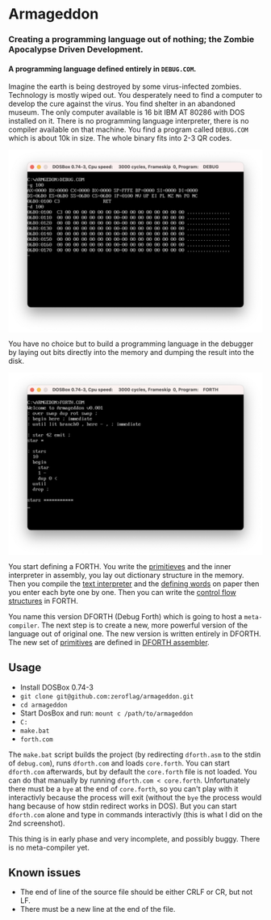 # Armageddon

### Creating a programming language out of nothing; the Zombie Apocalypse Driven Development.

#### A programming language defined entirely in `DEBUG.COM`.

Imagine the earth is being destroyed by some virus-infected zombies. Technology is mostly wiped out. You desperately need to find a computer to develop the cure against the virus. You find shelter in an abandoned museum. The only computer available is 16 bit IBM AT 80286 with DOS installed on it. There is no programming language interpreter, there is no compiler available on that machine. You find a program called `DEBUG.COM` which is about 10k in size. The whole binary fits into 2-3 QR codes. 

<img src="imgs/debug.png" align="center">

You have no choice but to build a programming language in the debugger by laying out bits directly into the memory and dumping the result into the disk.

<img src="imgs/armageddon1.png" align="center">

You start defining a FORTH. You write the [primitieves](DFORTH.ASM#L107) and the inner interpreter in assembly, you lay out dictionary structure in the memory. Then you compile the [text interpreter](DFORTH.ASM#L58) and the [defining words](DFORTH.ASM#L395) on paper then you enter each byte one by one. Then you can write the [control flow structures](CORE.FTH) in FORTH. 

You name this version DFORTH (Debug Forth) which is going to host a `meta-compiler`. The next step is to create a new, more powerful version of the language out of original one. The new version is written entirely in DFORTH. The new set of [primitives](ARMAGDN.FTH) are defined in [DFORTH assembler](ASM.FTH).


## Usage

 * Install DOSBox 0.74-3
 * `git clone git@github.com:zeroflag/armageddon.git`
 * `cd armageddon`
 * Start DosBox and run: `mount c /path/to/armageddon`
 * `C:`
 * `make.bat`
 * `forth.com`
 
 The `make.bat` script builds the project (by redirecting `dforth.asm` to the stdin of `debug.com`), runs `dforth.com` and loads `core.forth`. You can start `dforth.com` afterwards, but by default the `core.forth` file is not loaded.
 You can do that manually by running `dforth.com < core.forth`. Unfortunately there must be a `bye` at the end of `core.forth`, so you can't play with it interactivly because the process will exit (without the `bye` the process would hang because of how stdin redirect works in DOS). But you can start `dforth.com` alone and type in commands interactivly (this is what I did on the 2nd screenshot).
 
 This thing is in early phase and very incomplete, and possibly buggy. There is no meta-compiler yet.
 
 ## Known issues
 
  * The end of line of the source file should be either CRLF or CR, but not LF.
  * There must be a new line at the end of the file.

